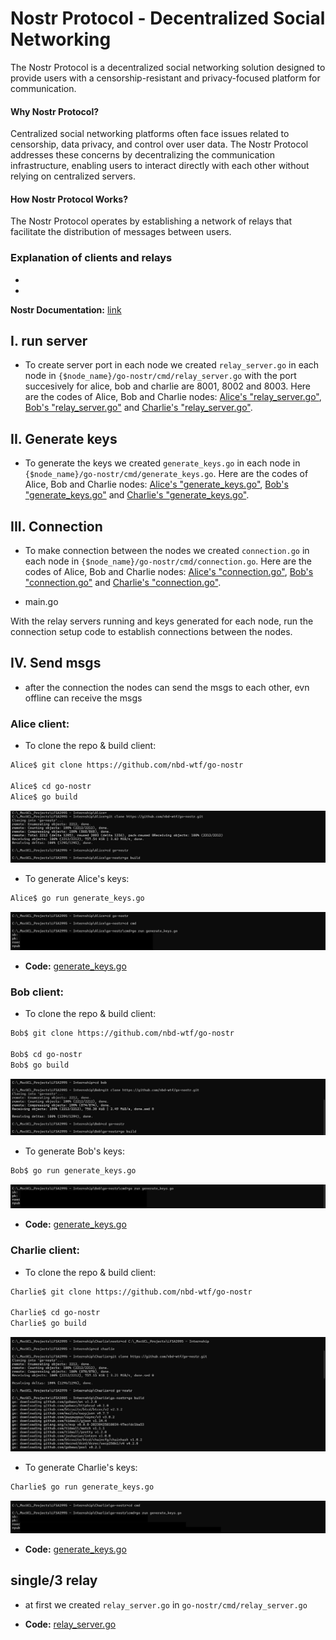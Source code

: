 # Nostr Protocol - Decentralized Social Networking

The Nostr Protocol is a decentralized social networking solution designed to provide users with a censorship-resistant and privacy-focused platform for communication.

#### Why Nostr Protocol?
Centralized social networking platforms often face issues related to censorship, data privacy, and control over user data. The Nostr Protocol addresses these concerns by decentralizing the communication infrastructure, enabling users to interact directly with each other without relying on centralized servers.

#### How Nostr Protocol Works?
The Nostr Protocol operates by establishing a network of relays that facilitate the distribution of messages between users. 

### Explanation of clients and relays
-
-


**Nostr Documentation:** [link](https://nostr.how/en/what-is-nostr)



## **I. run server**
- To create server port in each node we created `relay_server.go` in each node in `{$node_name}/go-nostr/cmd/relay_server.go` with the port succesively for alice, bob and charlie are 8001, 8002 and 8003. Here are the codes of Alice, Bob and Charlie nodes: [Alice's "relay_server.go"](https://),  [Bob's "relay_server.go"](https://) and [Charlie's "relay_server.go"](https://).

## **II. Generate keys**
- To generate the keys we created `generate_keys.go` in each node in `{$node_name}/go-nostr/cmd/generate_keys.go`. Here are the codes of Alice, Bob and Charlie nodes: [Alice's "generate_keys.go"](https://),  [Bob's "generate_keys.go"](https://) and [Charlie's "generate_keys.go"](https://).

## **III. Connection**
- To make connection between the nodes we created `connection.go` in each node in `{$node_name}/go-nostr/cmd/connection.go`. Here are the codes of Alice, Bob and Charlie nodes: [Alice's "connection.go"](https://),  [Bob's "connection.go"](https://) and [Charlie's "connection.go"](https://).

- main.go

With the relay servers running and keys generated for each node, run the connection setup code to establish connections between the nodes.

## **IV. Send msgs**

- after the connection the nodes can send the msgs to each other, 
evn offline  can receive the msgs

### Alice client:
- To clone the repo & build client:
```bash
Alice$ git clone https://github.com/nbd-wtf/go-nostr

Alice$ cd go-nostr
Alice$ go build
```
<img src="images/Capture d’écran -2.png" alt="">

- To generate Alice's keys:
```bash
Alice$ go run generate_keys.go
```
<img src="images/Capture d’écran -3.png" alt="">

- **Code:** [generate_keys.go ](https://github.com/ChaimaaNairi/Lightning-Nostr-Prototype/blob/main/alice/go-nostr/cmd/generate_keys.go)


### Bob client:
- To clone the repo & build client:
```bash
Bob$ git clone https://github.com/nbd-wtf/go-nostr

Bob$ cd go-nostr
Bob$ go build
```
<img src="images/Capture d’écran -4.png" alt="">

- To generate Bob's keys:
```bash
Bob$ go run generate_keys.go
```
<img src="images/Capture d’écran -5.png" alt="">

- **Code:** [generate_keys.go ](https://github.com/ChaimaaNairi/Lightning-Nostr-Prototype/blob/main/bob/go-nostr/cmd/generate_keys.go)


### Charlie client:
- To clone the repo & build client:
```bash
Charlie$ git clone https://github.com/nbd-wtf/go-nostr

Charlie$ cd go-nostr
Charlie$ go build
```
<img src="images/Capture d’écran .png" alt="">


- To generate Charlie's keys:
```bash
Charlie$ go run generate_keys.go
```
<img src="images/Capture d’écran -1.png" alt="">

- **Code:** [generate_keys.go ](https://github.com/ChaimaaNairi/Lightning-Nostr-Prototype/blob/main/charlie/go-nostr/cmd/generate_keys.go)


## single/3 relay

- at first we created `relay_server.go` in `go-nostr/cmd/relay_server.go`

- **Code:** [relay_server.go ](https://github.com/ChaimaaNairi/Lightning-Nostr-Prototype/blob/main/go-nostr/cmd/relay_server.go)



